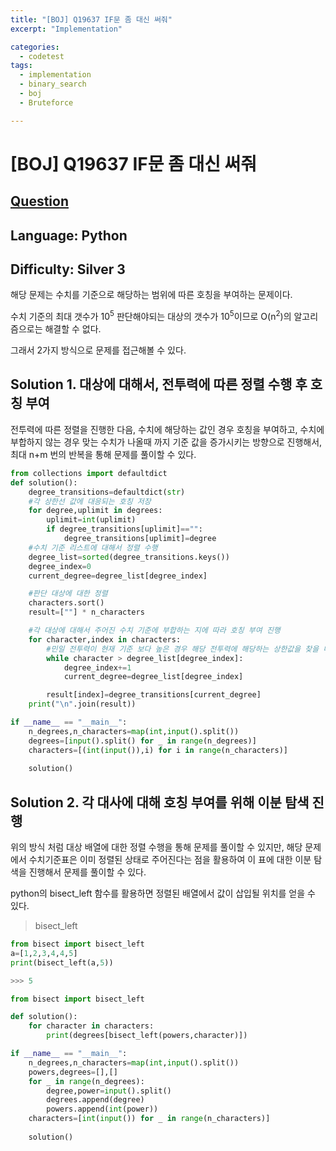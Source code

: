 ```yaml
---
title: "[BOJ] Q19637 IF문 좀 대신 써줘"
excerpt: "Implementation"

categories:
  - codetest
tags:
  - implementation
  - binary_search
  - boj
  - Bruteforce

---
```

# [BOJ] Q19637 IF문 좀 대신 써줘
## [Question](https://www.acmicpc.net/problem/19637)
## Language: Python
## Difficulty: Silver 3

해당 문제는 수치를 기준으로 해당하는 범위에 따른 호칭을 부여하는 문제이다. 

수치 기준의 최대 갯수가 10<sup>5</sup> 판단해야되는 대상의 갯수가 10<sup>5</sup>이므로 O(n<sup>2</sup>)의 알고리즘으로는 해결할 수 없다. 

그래서 2가지 방식으로 문제를 접근해볼 수 있다. 

## Solution 1. 대상에 대해서, 전투력에 따른 정렬 수행 후 호칭 부여

전투력에 따른 정렬을 진행한 다음, 수치에 해당하는 값인 경우 호칭을 부여하고, 수치에 부합하지 않는 경우 맞는 수치가 나올때 까지 기준 값을 증가시키는 방향으로 진행해서, 최대 n+m 번의 반복을 통해 문제를 풀이할 수 있다.

```python
from collections import defaultdict
def solution():
    degree_transitions=defaultdict(str)
    #각 상한선 값에 대응되는 호칭 저장
    for degree,uplimit in degrees:
        uplimit=int(uplimit)
        if degree_transitions[uplimit]=="":
            degree_transitions[uplimit]=degree
    #수치 기준 리스트에 대해서 정렬 수행
    degree_list=sorted(degree_transitions.keys())
    degree_index=0
    current_degree=degree_list[degree_index]

    #판단 대상에 대한 정렬
    characters.sort()
    result=[""] * n_characters

    #각 대상에 대해서 주어진 수치 기준에 부합하는 지에 따라 호칭 부여 진행
    for character,index in characters:
        #민일 전투력이 현재 기준 보다 높은 경우 해당 전투력에 해당하는 상한값을 찾을 때까지 기준 인덱스를 증가한다.
        while character > degree_list[degree_index]:
            degree_index+=1
            current_degree=degree_list[degree_index]

        result[index]=degree_transitions[current_degree]
    print("\n".join(result))

if __name__ == "__main__":
    n_degrees,n_characters=map(int,input().split())
    degrees=[input().split() for _ in range(n_degrees)]
    characters=[(int(input()),i) for i in range(n_characters)]
    
    solution()
```

## Solution 2. 각 대사에 대해 호칭 부여를 위해 이분 탐색 진행

위의 방식 처럼 대상 배열에 대한 정렬 수행을 통해 문제를 풀이할 수 있지만, 해당 문제에서 수치기준표은 이미 정렬된 상태로 주어진다는 점을 활용하여 이 표에 대한 이분 탐색을 진행해서 문제를 풀이할 수 있다.

python의 bisect_left 함수를 활용하면 정렬된 배열에서 값이 삽입될 위치를 얻을 수 있다.

> bisect_left

```python
from bisect import bisect_left
a=[1,2,3,4,4,5]
print(bisect_left(a,5))

>>> 5
```

```python
from bisect import bisect_left

def solution():
    for character in characters:
        print(degrees[bisect_left(powers,character)])

if __name__ == "__main__":
    n_degrees,n_characters=map(int,input().split())
    powers,degrees=[],[]
    for _ in range(n_degrees):
        degree,power=input().split()
        degrees.append(degree)
        powers.append(int(power))
    characters=[int(input()) for _ in range(n_characters)]
    
    solution()
```